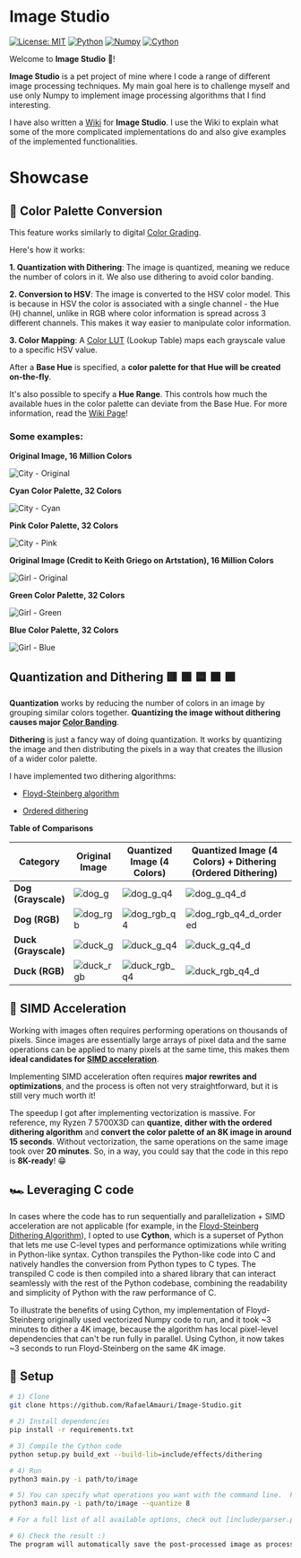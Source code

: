 # Image Studio
[![License: MIT](https://img.shields.io/badge/License-MIT-green.svg)](LICENSE)
[![Python](https://img.shields.io/badge/python-3.13-blue.svg)](https://www.python.org/)
[![Numpy](https://img.shields.io/badge/numpy-2.3.1-blue.svg)](https://www.python.org/)
[![Cython](https://img.shields.io/badge/cython-3.1.3-blue.svg)](https://www.python.org/)


Welcome to **Image Studio** 👋!

**Image Studio** is a pet project of mine where I code a range of different image processing techniques. My main goal here is to challenge myself and use only Numpy to implement image processing algorithms that I find interesting.

I have also written a [Wiki](https://github.com/RafaelAmauri/Image-Studio/wiki) for **Image Studio**. I use the Wiki to explain what some of the more complicated implementations do and also give examples of the implemented functionalities.



# Showcase 


## 🎨 Color Palette Conversion

This feature works similarly to digital [Color Grading](https://en.wikipedia.org/wiki/Color_grading). 

Here's how it works:

**1. Quantization with Dithering**: The image is quantized, meaning we reduce the number of colors in it. We also
use dithering to avoid color banding.

**2. Conversion to HSV**: The image is converted to the HSV color model. This is because in HSV the color is associated with
a single channel - the Hue (H) channel, unlike in RGB where color information is spread across 3 different channels. This makes it
way easier to manipulate color information.

**3. Color Mapping**: A [Color LUT](https://en.wikipedia.org/wiki/3D_lookup_table) (Lookup Table) maps each grayscale value to a specific HSV value.


After a **Base Hue** is specified, a **color palette for that Hue will be created on-the-fly**.

It's also possible to specify a **Hue Range**. This controls how much the available hues in the color palette can deviate from the Base Hue. For more information, read the [Wiki Page](https://github.com/RafaelAmauri/Image-Studio/wiki/Color-Palette-Conversion#hue-range)!

### Some examples:



**Original Image, 16 Million Colors**

![City - Original](assets/city_original.png)


**Cyan Color Palette, 32 Colors**

![City - Cyan](assets/city_cyan.png)


**Pink Color Palette, 32 Colors**


![City - Pink](assets/city_pink.png)


**Original Image (Credit to Keith Griego on Artstation), 16 Million Colors**

![Girl - Original](assets/animegirl_original.png)

**Green Color Palette, 32 Colors**

![Girl - Green](assets/animegirl_green.png)

**Blue Color Palette, 32 Colors**

![Girl - Blue](assets/animegirl_blue.png)


## Quantization and Dithering 🟥 🟩 🟦 🟧 🟪

**Quantization** works by reducing the number of colors in an image by grouping similar colors together.  **Quantizing the image without dithering causes major [Color Banding](https://en.wikipedia.org/wiki/Colour_banding)**.

**Dithering** is just a fancy way of doing quantization. It works by quantizing the image and then distributing the pixels in a way that creates the illusion of a wider color palette.

I have implemented two dithering algorithms:

* [Floyd-Steinberg algorithm](https://en.wikipedia.org/wiki/Floyd%E2%80%93Steinberg_dithering)

* [Ordered dithering](https://en.wikipedia.org/wiki/Ordered_dithering)



**Table of Comparisons**

| **Category**         | **Original Image**                                          | **Quantized  Image (4 Colors)**                                   | **Quantized Image (4 Colors) + Dithering (Ordered Dithering)**| **Quantized Image (4 Colors) + Dithering (Floyd-Steinberg Dithering)**|
|----------------------|----------------------------------------------------|----------------------------------------------------|-----------------------------------------------------|-----------------------------------------------------|
| **Dog (Grayscale)**  | ![dog_g](assets/dog_g.png)     | ![dog_g_q4](assets/dog_g_q4.png)             | ![dog_g_q4_d](assets/dog_g_q4_ordered.png)            | ![dog_g_q4_d](assets/dog_g_q4_floyd_steinberg.png) |
| **Dog (RGB)**     | ![dog_rgb](assets/dog_rgb.png)       | ![dog_rgb_q4](assets/dog_rgb_q4.png)           | ![dog_rgb_q4_d_ordered](assets/dog_rgb_q4_ordered.png)         | ![dog_rgb_q4_d_floyd_steinberg](assets/dog_rgb_q4_floyd_steinberg.png) |
| **Duck (Grayscale)**      | ![duck_g](assets/duck_g.png)           | ![duck_g_q4](assets/duck_g_q4.png)                   | ![duck_g_q4_d](assets/duck_g_q4_ordered.png)                  | ![duck_g_q4_d](assets/duck_g_q4_floyd_steinberg.png)                  |
| **Duck (RGB)**      | ![duck_rgb](assets/duck_rgb.png)          | ![duck_rgb_q4](assets/duck_rgb_q4.png)            | ![duck_rgb_q4_d](assets/duck_rgb_q4_ordered.png)          | ![duck_rgb_q4_d](assets/duck_rgb_q4_floyd_steinberg.png)          |


## 🚀 SIMD Acceleration

Working with images often requires performing operations on thousands of pixels. Since images are essentially large arrays of pixel data and the same operations can be applied to many pixels at the same time, this makes them **ideal candidates for [SIMD acceleration](https://en.wikipedia.org/wiki/Single_instruction,_multiple_data)**.

Implementing SIMD acceleration often requires **major rewrites and optimizations**, and the process is often not very straightforward, but it is still very much worth it!

The speedup I got after implementing vectorization is massive. For reference, my Ryzen 7 5700X3D can **quantize**, **dither with the ordered dithering algorithm** and **convert the color palette of an 8K image in around 15 seconds**.
Without vectorization, the same operations on the same image took over **20 minutes**. So, in a way, you could say that the code in this repo is **8K-ready**! 😁


## 🏎️ Leveraging C code

In cases where the code has to run sequentially and parallelization + SIMD acceleration are not applicable (for example, in the [Floyd-Steinberg Dithering Algorithm](https://en.wikipedia.org/wiki/Floyd%E2%80%93Steinberg_dithering)), I opted to use **Cython**, which is a superset of Python that lets me use C-level types and performance optimizations while writing in Python-like syntax. Cython transpiles the Python-like code into C and natively handles the conversion from Python types to C types. The transpiled C code is then compiled into a shared library that can interact seamlessly with the rest of the Python codebase, combining the readability and simplicity of Python with the raw performance of C.

To illustrate the benefits of using Cython, my implementation of Floyd-Steinberg originally used vectorized Numpy code to run, and it took ~3 minutes to dither a 4K image, because the algorithm has local pixel-level dependencies that can't be run fully in parallel. Using Cython, it now takes ~3 seconds to run Floyd-Steinberg on the same 4K image.


## 🏁 Setup
```bash
# 1) Clone
git clone https://github.com/RafaelAmauri/Image-Studio.git

# 2) Install dependencies
pip install -r requirements.txt

# 3) Compile the Cython code
python setup.py build_ext --build-lib=include/effects/dithering

# 4) Run
python3 main.py -i path/to/image

# 5) You can specify what operations you want with the command line.  For example, to quantize an image with 8 colors, you could run
python3 main.py -i path/to/image --quantize 8

# For a full list of all available options, check out [include/parser.py](include/utils/parser.py). This file contains all the valid operations with a help section for each one.

# 6) Check the result :)
The program will automatically save the post-processed image as processed.png
```